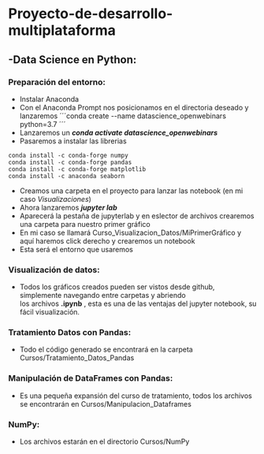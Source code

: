 # Proyecto-de-desarrollo-multiplataforma

## -Data Science en Python:
### Preparación del entorno:
+ Instalar Anaconda
+ Con el Anaconda Prompt nos posicionamos en el directoria deseado y lanzaremos 
´´´conda create --name datascience_openwebinars python=3.7
´´´
+ Lanzaremos un ***conda activate datascience_openwebinars***
+ Pasaremos a instalar las librerias
``` conda install -c conda-forge jupyterlab
conda install -c conda-forge numpy
conda install -c conda-forge pandas
conda install -c conda-forge matplotlib
conda install -c anaconda seaborn 
```
+ Creamos una carpeta en el proyecto para lanzar las notebook (en mi caso *Visualizaciones*)
+ Ahora lanzaremos ***jupyter lab***
+ Aparecerá la pestaña de jupyterlab y en eslector de archivos crearemos una carpeta para nuestro primer gráfico
+ En mi caso se llamará Curso_Visualizacion_Datos/MiPrimerGráfico y aquí haremos click derecho y crearemos un notebook
+ Esta será el entorno que usaremos
### Visualización de datos:
+ Todos los gráficos creados pueden ser vistos desde github, simplemente navegando entre carpetas y abriendo \
 los archivos **.ipynb** , esta es una de las ventajas del jupyter notebook, su fácil visualización.
### Tratamiento Datos con Pandas:
+ Todo el código generado se encontrará en la carpeta Cursos/Tratamiento_Datos_Pandas
### Manipulación de DataFrames con Pandas:
+ Es una pequeña expansión del curso de tratamiento, todos los archivos se encontrarán en Cursos/Manipulacion_Dataframes
### NumPy:
+ Los archivos estarán en el directorio Cursos/NumPy